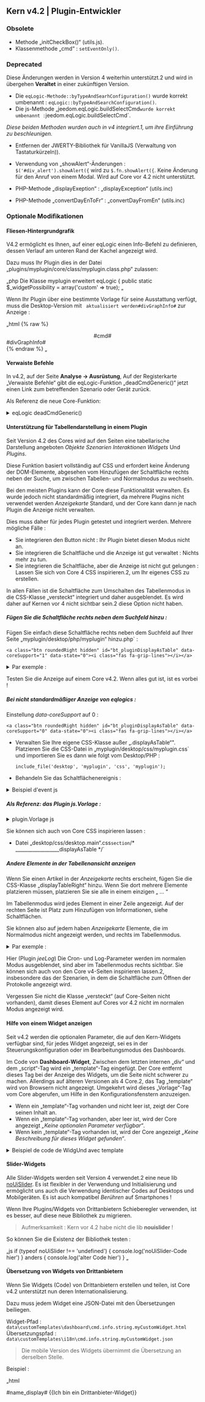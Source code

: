 ## Kern v4.2 | Plugin-Entwickler


### Obsolete

- Methode „initCheckBox()“ (utils.js).
- Klassenmethode „cmd“ : `setEventOnly()`.

### Deprecated

Diese Änderungen werden in Version 4 weiterhin unterstützt.2 und wird in übergehen **Veraltet** in einer zukünftigen Version.

- Die `eqLogic-Methode::byTypeAndSearhConfiguration()` wurde korrekt umbenannt : `eqLogic::byTypeAndSearchConfiguration()`.
- Die js-Methode „jeedom.eqLogic.buildSelectCmd` wurde korrekt umbenannt : `jeedom.eqLogic.buildSelectCmd`.

*Diese beiden Methoden wurden auch in v4 integriert.1, um ihre Einführung zu beschleunigen.*

- Entfernen der JWERTY-Bibliothek für VanillaJS (Verwaltung von Tastaturkürzeln)).
- Verwendung von „showAlert“-Änderungen : `$('#div_alert').showAlert({` wird zu `$.fn.showAlert({`. Keine Änderung für den Anruf von einem Modal. Wird auf Core vor 4.2 nicht unterstützt.

- PHP-Methode „displayExeption“ : „displayException“ (utils.inc)
- PHP-Methode „convertDayEnToFr“ : „convertDayFromEn“ (utils.inc)


### Optionale Modifikationen

#### Fliesen-Hintergrundgrafik

V4.2 ermöglicht es Ihnen, auf einer eqLogic einen Info-Befehl zu definieren, dessen Verlauf am unteren Rand der Kachel angezeigt wird.

Dazu muss Ihr Plugin dies in der Datei „plugins/myplugin/core/class/myplugin.class.php“ zulassen:

„php
Die Klasse myplugin erweitert eqLogic {
    public static $_widgetPossibility = array('custom' => true);
„

Wenn Ihr Plugin über eine bestimmte Vorlage für seine Ausstattung verfügt, muss die Desktop-Version mit ` aktualisiert werden#divGraphInfo#` zur Anzeige :

„html
{% raw %}
<div class="eqLogic eqLogic-widgUnd allowResize allowReorderCmd #custom_layout# #eqLogic_class# #class#" data-eqType="#eqType#" data-eqLogic_id="#id#" data-eqLogic_uid="#uid#" data-version="#version#" data-translate-category="#translate_category#" data-category="#category#" data-tags="#tags#" style="width: #width#;height: #height#;#style#">
  <div class="#isVerticalAlign#">
    <center>
      #cmd#
    </center>
  </div>
  #divGraphInfo#
  <script>

  </script>
</div>
{% endraw %}
„


#### Verwaiste Befehle

In v4.2, auf der Seite **Analyse → Ausrüstung**, Auf der Registerkarte „Verwaiste Befehle“ gibt die eqLogic-Funktion „deadCmdGeneric()“ jetzt einen Link zum betreffenden Szenario oder Gerät zurück.

Als Referenz die neue Core-Funktion:

<details>

  <summary markdown="span">eqLogic deadCmdGeneric()</summary>

  ~~~ php
  {% raw %}
  öffentliche statische Funktion deadCmdGeneric($_plugin_id) {
    $return = array();
    foreach (eqLogic::byType($_plugin_id) als $eqLogic) {
      $eqLogic_json = json_encode(utils::o2a($eqLogic));
      preg_match_all("/#([0-9]*)#/", $eqLogic_json, $matches);
      foreach ($matches[1] als $cmd_id) {
        if (is_numeric($cmd_id)) {
          Wenn (!cmd::byId(str_replace('#', '', $cmd_id))) {
            $return[] = array(
              'Detail' => '?v=d&m='.$eqLogic->getEqType_name().'&p='.$eqLogic->getEqType_name().'&id='.$eqLogic->getId().'">'.$eqLogic->getHumanName ().'>',
              'help' => __('Action', __FILE__),
              'who' => '#' . $cmd_id . '#'
            );
          }
        }
      }
    }
    return $return;
  }
  {% endraw %}
  ~~~

  Sie können daher den gleichen Rückgabetyp in Ihre Plugins integrieren, die Funktion „deadCmd()“.

</details>

#### Unterstützung für Tabellendarstellung in einem Plugin

Seit Version 4.2 des Cores wird auf den Seiten eine tabellarische Darstellung angeboten *Objekte* *Szenarien* *Interaktionen* *Widgets* Und *Plugins*.

Diese Funktion basiert vollständig auf CSS und erfordert keine Änderung der DOM-Elemente, abgesehen vom Hinzufügen der Schaltfläche rechts neben der Suche, um zwischen Tabellen- und Normalmodus zu wechseln.

Bei den meisten Plugins kann der Core diese Funktionalität verwalten. Es wurde jedoch nicht standardmäßig integriert, da mehrere Plugins nicht verwendet werden *Anzeigekarte* Standard, und der Core kann dann je nach Plugin die Anzeige nicht verwalten.

Dies muss daher für jedes Plugin getestet und integriert werden. Mehrere mögliche Fälle :

  - Sie integrieren den Button nicht : Ihr Plugin bietet diesen Modus nicht an.
  - Sie integrieren die Schaltfläche und die Anzeige ist gut verwaltet : Nichts mehr zu tun.
  - Sie integrieren die Schaltfläche, aber die Anzeige ist nicht gut gelungen : Lassen Sie sich von Core 4 CSS inspirieren.2, um Ihr eigenes CSS zu erstellen.

In allen Fällen ist die Schaltfläche zum Umschalten des Tabellenmodus in die CSS-Klasse „versteckt“ integriert und daher ausgeblendet. Es wird daher auf Kernen vor 4 nicht sichtbar sein.2 diese Option nicht haben.


##### Fügen Sie die Schaltfläche rechts neben dem Suchfeld hinzu :

Fügen Sie einfach diese Schaltfläche rechts neben dem Suchfeld auf Ihrer Seite „myplugin/desktop/php/myplugin“ hinzu.php` :

`<a class="btn roundedRight hidden" id="bt_pluginDisplayAsTable" data-coreSupport="1" data-state="0"><i class="fas fa-grip-lines"></i></a> `

<details>

  <summary markdown="span">Par exemple :</summary>

  ~~~ html
  {% raw %}
  <legend><i class="fa fa-table"></i> {{Mes Equipemnts}}</legend>
  <div class="input-group" style="margin-bottom:5px;">
    <input class="form-control roundedLeft" placeholder="{{Rechercher}}" id="in_searchEqlogic"/>
    <div class="input-group-btn">
      <a id="bt_resetObjectSearch" class="btn" style="width:30px"><i class="fas fa-times"></i>
      </a><a class="btn roundedRight hidden" id="bt_pluginDisplayAsTable" data-coreSupport="1" data-state="0"><i class="fas fa-grip-lines"></i></a>
    </div>
  </div>
  {% endraw %}
  ~~~

</details>

Testen Sie die Anzeige auf einem Core v4.2. Wenn alles gut ist, ist es vorbei !

##### Bei nicht standardmäßiger Anzeige von eqlogics :

Einstellung *data-coreSupport* auf 0 :

`<a class="btn roundedRight hidden" id="bt_pluginDisplayAsTable" data-coreSupport="0" data-state="0"><i class="fas fa-grip-lines"></i></a> `

- Verwalten Sie Ihre eigene CSS-Klasse außer „.displayAsTable“". Platzieren Sie die CSS-Datei in „myplugin/desktop/css/myplugin.css` und importieren Sie es dann wie folgt vom Desktop/PHP :

  `include_file('desktop', 'myplugin', 'css', 'myplugin');`

- Behandeln Sie das Schaltflächenereignis :

<details>

  <summary markdown="span">Beispiel d'event js</summary>

  ~~~js
  {% raw %}
  $('#bt_pluginDisplayAsTable').off('click').on('click', function () {
    $('#bt_pluginDisplayAsTable[data-coreSupport="1"]').off('click').on('click', function () {
      if ($(dies).data('state') == "0") {
        $(this).data('state', '1').addClass('active')
        setCookie('jeedom_displayAsTable', 'true', 2)
        $('.eqLogicDisplayCard').addClass('displayAsTable')
        $('.eqLogicDisplayCard .hiddenAsCard').removeClass('hidden')
        $('.eqLogicThumbnailContainer').first().addClass('containerAsTable')
      } anders {
        $(this).data('state', '0').removeClass('active')
        setCookie('jeedom_displayAsTable', 'false', 2)
        $('.eqLogicDisplayCard').removeClass('displayAsTable')
        $('.eqLogicDisplayCard .hiddenAsCard').addClass('hidden')
        $('.eqLogicThumbnailContainer').first().removeClass('containerAsTable')
      }
    })
  })
  {% endraw %}
  ~~~

</details>

##### Als Referenz: das Plugin js.Vorlage :

<details>

  <summary markdown="span">plugin.Vorlage js</summary>

  ~~~js
  {% raw %}
  //displayAsTable, wenn das Plugin es unterstützt:
  if ($('#bt_pluginDisplayAsTable').length) {
    $('#bt_pluginDisplayAsTable').removeClass('hidden') //Not shown on previous core versions
    if (getCookie('jeedom_displayAsTable') == 'true' || jeedom.theme.theme_displayAsTable == 1) {
      $('#bt_pluginDisplayAsTable').data('state', '1').addClass('active')
      if ($('#bt_pluginDisplayAsTable[data-coreSupport="1"]').length) {
        $('.eqLogicDisplayCard').addClass('displayAsTable')
        $('.eqLogicDisplayCard .hiddenAsCard').removeClass('hidden')
        $('.eqLogicThumbnailContainer').first().addClass('containerAsTable')
      }
    }
    //Kernereignis:
    $('#bt_pluginDisplayAsTable[data-coreSupport="1"]').off('click').on('click', function () {
      if ($(dies).data('state') == "0") {
        $(this).data('state', '1').addClass('active')
        setCookie('jeedom_displayAsTable', 'true', 2)
        $('.eqLogicDisplayCard').addClass('displayAsTable')
        $('.eqLogicDisplayCard .hiddenAsCard').removeClass('hidden')
        $('.eqLogicThumbnailContainer').first().addClass('containerAsTable')
      } anders {
        $(this).data('state', '0').removeClass('active')
        setCookie('jeedom_displayAsTable', 'false', 2)
        $('.eqLogicDisplayCard').removeClass('displayAsTable')
        $('.eqLogicDisplayCard .hiddenAsCard').addClass('hidden')
        $('.eqLogicThumbnailContainer').first().removeClass('containerAsTable')
      }
    })
  }
  {% endraw %}
  ~~~

</details>

Sie können sich auch von Core CSS inspirieren lassen :

- Datei „desktop/css/desktop.main“.css`section`/* __________________displayAsTable */`

##### Andere Elemente in der Tabellenansicht anzeigen

Wenn Sie einen Artikel in der *Anzeigekarte* rechts erscheint, fügen Sie die CSS-Klasse „displayTableRight“ hinzu. Wenn Sie dort mehrere Elemente platzieren müssen, platzieren Sie sie alle in einem einzigen „ <span class="displayTableRight">...</span> “

Im Tabellenmodus wird jedes Element in einer Zeile angezeigt. Auf der rechten Seite ist Platz zum Hinzufügen von Informationen, siehe Schaltflächen.

Sie können also auf jedem haben *Anzeigekarte* Elemente, die im Normalmodus nicht angezeigt werden, und rechts im Tabellenmodus.

<details>

  <summary markdown="span">Par exemple :</summary>

  ~~~ php
  {% raw %}
  <div class="eqLogicThumbnailContainer">
    <?php
      foreach ($eqLogics als $eqLogic) {
        $div = '';
        $opacity = ($eqLogic->getIsEnable()) ? '' : 'disableCard';
        $div .= '<div class="eqLogicDisplayCard cursor '.$opacity.'" data-eqLogic_id="' . $eqLogic->getId() . '">';
        $div .= '<img src="' . $plugin->getPathImgIcon() . '"/>';
        $div .= '<br>';
        $div .= '<span class="name">' . $eqLogic->getHumanName(true, true) . '</span>';
        $div .= '<span class="hidden hiddenAsCard displayTableRight">'.$eqLogic->getConfiguration('autorefresh').' | '.$eqLogic->getConfiguration('loglasttime').'h</span>';
        $div .= '</div>';
        echo $div;
      }
    ?>
  </div>
  {% endraw %}
  ~~~

</details>

Hier (Plugin *jeeLog*) Die Cron- und Log-Parameter werden im normalen Modus ausgeblendet, sind aber im Tabellenmodus rechts sichtbar. Sie können sich auch von den Core v4-Seiten inspirieren lassen.2, insbesondere das der Szenarien, in dem die Schaltfläche zum Öffnen der Protokolle angezeigt wird.

Vergessen Sie nicht die Klasse „versteckt“ (auf Core-Seiten nicht vorhanden), damit dieses Element auf Cores vor 4.2 nicht im normalen Modus angezeigt wird.


#### Hilfe von einem Widget anzeigen

Seit v4.2 werden die optionalen Parameter, die auf den Kern-Widgets verfügbar sind, für jedes Widget angezeigt, sei es in der Steuerungskonfiguration oder im Bearbeitungsmodus des Dashboards.

Im Code von **Dashboard-Widget**, Zwischen dem letzten internen „div“ und dem „script“-Tag wird ein „template“-Tag eingefügt. Der Core entfernt dieses Tag bei der Anzeige des Widgets, um die Seite nicht schwerer zu machen. Allerdings auf älteren Versionen als 4 Core.2, das Tag „template“ wird von Browsern nicht angezeigt. Umgekehrt wird dieses „Vorlage“-Tag vom Core abgerufen, um Hilfe in den Konfigurationsfenstern anzuzeigen.

- Wenn ein „template“-Tag vorhanden und nicht leer ist, zeigt der Core seinen Inhalt an.
- Wenn ein „template“-Tag vorhanden, aber leer ist, wird der Core angezeigt *„Keine optionalen Parameter verfügbar“*.
- Wenn kein „template“-Tag vorhanden ist, wird der Core angezeigt *„Keine Beschreibung für dieses Widget gefunden“*.

<details>

  <summary markdown="span">Beispiel de code de WidgUnd avec template</summary>

  ~~~ html
  <div class="cmd cmd-widget" ...>
    <div class="title #hide_name#">
      <div class="cmdName">#name_display#</div>
    </div>
    <div>
      ...
    </div>
    <template>
      <div>color : rgb(20,20,20) ({{couleur d'arrière plan}})</div>
      <div>color_switch : rgb(230,230,230) ({{couleur de la pastille}})</div>
    </template>
    <script>
    </script>
  </div>
  ~~~

</details>

#### Slider-Widgets

Alle Slider-Widgets werden seit Version 4 verwendet.2 eine neue lib [noUiSlider](https://refreshless.com/nouislider/). Es ist flexibler in der Verwendung und Initialisierung und ermöglicht uns auch die Verwendung identischer Codes auf Desktops und Mobilgeräten. Es ist auch kompatibel *Berühren* auf Smartphones !

Wenn Ihre Plugins/Widgets von Drittanbietern Schieberegler verwenden, ist es besser, auf diese neue Bibliothek zu migrieren.

> Aufmerksamkeit : Kern vor 4.2 habe nicht die lib **nouislider** !

So können Sie die Existenz der Bibliothek testen :

„js
if (typeof noUiSlider !== 'undefined') {
  console.log('noUiSlider-Code hier')
} anders {
  console.log('alter Code hier')
}
„

#### Übersetzung von Widgets von Drittanbietern

Wenn Sie Widgets (Code) von Drittanbietern erstellen und teilen, ist Core v4.2 unterstützt nun deren Internationalisierung.

Dazu muss jedem Widget eine JSON-Datei mit den Übersetzungen beiliegen.

Widget-Pfad : `data\customTemplates\dashboard\cmd.info.string.myCustomWidget.html`
Übersetzungspfad : `data\customTemplates\i18n\cmd.info.string.myCustomWidget.json`

> Die mobile Version des Widgets übernimmt die Übersetzung an derselben Stelle.

Beispiel :

„html
<div class="content-xs">
    <span class="cmdName #hide_name#">#name_display#</span> <strong class="state"></strong>
    {{Ich bin ein Drittanbieter-Widget}}
  </div>
  <template>
    <div>param : {{Meine Drittanbieter-Einstellung}}.</div>
  </template>
  <script>
„

„json
  {
    "en_US": {
      "Ich bin ein Drittanbieter-Widget": "Ich bin ein benutzerdefiniertes Widget",
      "Meine Drittanbieter-Einstellung": "Meine benutzerdefinierte Parameterbeschreibung"
    },
    "es_ES": {
      "Ich bin ein Drittanbieter-Widget": "Seien Sie ein Terceros-Widget",
      "Meine Drittanbieter-Einstellung": "Meine Konfiguration von Terceros"
    },
    "de_DE": {
      "Ich bin ein Drittanbieter-Widget": "Ich bin ein Widget eines Drittanbieters",
      "Meine Drittanbieter-Einstellung": "Meine Einstellung von Drittanbietern"
    }
  }
„

> Die Texte „Value date“, „Collection date“ und alle Texte, die in Core-Widgets zu finden sind, müssen nicht im JSON enthalten sein. Wenn Ihr Widget keine anderen Texte enthält, ist JSON nicht erforderlich und diese Zeichenfolgen werden übersetzt.


#### Integration in den Kern der generischen Typen, die für ein Plugin spezifisch sind

Kern v4.2 verfügt über eine neue Seite, auf der Sie generische Typen einfacher konfigurieren können. Es verwendet natürlich die vom Core definierten generischen Typen, aber bestimmte Plugins definieren ihre eigenen generischen Typen.

Damit diese Plugins von dieser neuen Core-Seite unterstützt werden, erfahren Sie hier, wie Sie sie integrieren.

Beim Öffnen dieser Seite prüft der Core für jedes Plugin, ob es über eine „pluginGenericTypes()“-Methode verfügt. Ist dies der Fall, wird diese Methode aufgerufen und wartet auf die Generic Types des Plugins, um diese zu integrieren. Diese müssen die Definition der generischen Typen des Kerns respektieren, insbesondere wenn bereits Kategorien vorhanden sind (Socket, Light usw.).).

Beispiel in der Datei „plugins/monplugin/core/php/monplugin.class.php“:

„php
Die Klasse myPlugin erweitert eqLogic
{
    /*     * ***********************Statische Methode*************************** */
    public static $_widgetPossibility = array('custom' => true);

    öffentliche statische Funktion PluginGenericTypes()
    {
        $generics = array(
            'MONPLUGIN_TOGGLE' => array( //Großschreibung ohne Leerzeichen
                'name' => __('MyPlugin Toggle',__FILE__),
                'Familyid' => 'MyPlugin', //Kein Leerzeichen hier
                'Family' => __('Plugin MyPlugin',__FILE__), //Beginnen Sie mit 'Plugin ' ...
                'type' => 'Aktion',
                'subtype' => array('other')
            ),
            'MONPLUGIN_LIGHT_BEAM' => Array(
                'name' => __('Light Rays (MyPlugin)',__FILE__),
                'Familyid' => 'LIGHT', //Vorhandener Typ, falls vorhanden
                'Familie' => __('Licht',__FILE__),
                'Typ' => 'Info',
                'subtype' => array('binary','numeric')
            )
        );
        return $generics;
    }

„

Hier „injiziert“ das „monPlugin“-Plugin zwei generische Typen :

- Ein generischer Typ MONPLUGIN_TOGGLE vom Typ „MonPlugin“, Kategorie, die im Core nicht vorhanden ist.
- Ein generischer Typ MONPLUGIN_LIGHT_BEAM in der vorhandenen Kategorie „Licht“.

> Referenz : Generische Kerntypen werden im definiert [config-Datei](https://github.com/jeedom/core/blob/alpha/core/config/jeedom.config.php), Array $JEEDOM_INTERNAL_CONFIG, generic_type.